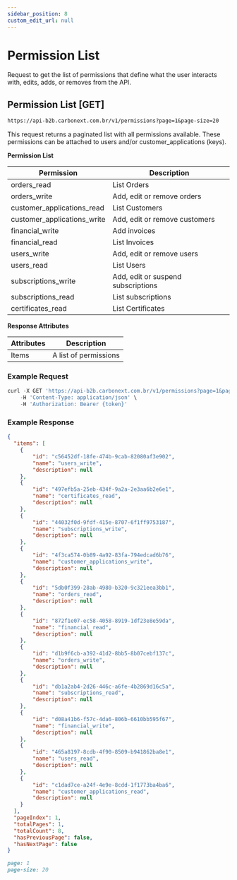 ```yaml
---
sidebar_position: 8
custom_edit_url: null
---
```


# Permission List

Request to get the list of permissions that define what the user interacts with, edits, adds, or removes from the API.

## Permission List [GET]

```md title="BASE URL"
https://api-b2b.carbonext.com.br/v1/permissions?page=1&page-size=20
```

This request returns a paginated list with all permissions available. These permissions can be attached to users and/or customer_applications (keys).

**Permission List**

| Permission                  | Description                   |
| -------------------------   | ----------------------------- |
| orders_read                 | List Orders             |
| orders_write                | Add, edit or remove orders    |
| customer_applications_read  | List Customers            |
| customer_applications_write | Add, edit or remove customers |
| financial_write             | Add invoices                  |
| financial_read              | List Invoices           |
| users_write                 | Add, edit or remove users     |
| users_read                  | List Users               |
| subscriptions_write         | Add, edit or suspend subscriptions |
| subscriptions_read          | List subscriptions               |
| certificates_read           | List Certificates        |

**Response Attributes**

| Attributes | Description           |
| ---------- | --------------------- |
| Items      | A list of permissions |

### Example Request

```javascript
curl -X GET 'https://api-b2b.carbonext.com.br/v1/permissions?page=1&page-size=20' \
    -H 'Content-Type: application/json' \
    -H 'Authorization: Bearer {token}'
```

### Example Response

```json
{
  "items": [
    {
        "id": "c56452df-18fe-474b-9cab-82080af3e902",
        "name": "users_write",
        "description": null
    },
    {
        "id": "497efb5a-25eb-434f-9a2a-2e3aa6b2e6e1",
        "name": "certificates_read",
        "description": null
    },
    {
        "id": "44032f0d-9fdf-415e-8707-6f1ff9753187",
        "name": "subscriptions_write",
        "description": null
    },
    {
        "id": "4f3ca574-0b89-4a92-83fa-794edcad6b76",
        "name": "customer_applications_write",
        "description": null
    },
    {
        "id": "5db0f399-28ab-4980-b320-9c321eea3bb1",
        "name": "orders_read",
        "description": null
    },
    {
        "id": "872f1e07-ec58-4058-8919-1df23e8e59da",
        "name": "financial_read",
        "description": null
    },
    {
        "id": "d1b9f6cb-a392-41d2-8bb5-8b07cebf137c",
        "name": "orders_write",
        "description": null
    },
    {
        "id": "db1a2ab4-2d26-446c-a6fe-4b2869d16c5a",
        "name": "subscriptions_read",
        "description": null
    },
    {
        "id": "d08a41b6-f57c-4da6-806b-6610bb595f67",
        "name": "financial_write",
        "description": null
    },
    {
        "id": "465a8197-8cdb-4f90-8509-b941862ba8e1",
        "name": "users_read",
        "description": null
    },
    {
        "id": "c1dad7ce-a24f-4e9e-8cdd-1f1773ba4ba6",
        "name": "customer_applications_read",
        "description": null
    }
  ],
  "pageIndex": 1,
  "totalPages": 1,
  "totalCount": 8,
  "hasPreviousPage": false,
  "hasNextPage": false
}
```

```md title="PARAMS"
page: 1
page-size: 20
```
